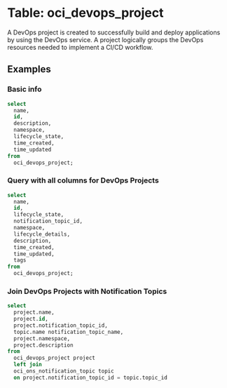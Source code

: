 # Table: oci_devops_project

A DevOps project is created to successfully build and deploy applications by using the DevOps service. A project logically groups the DevOps resources needed to implement a CI/CD workflow.

## Examples

### Basic info

```sql
select
  name,
  id,
  description,
  namespace,
  lifecycle_state,
  time_created,
  time_updated
from
  oci_devops_project;
```

### Query with all columns for DevOps Projects

```sql
select
  name,
  id,
  lifecycle_state,
  notification_topic_id,
  namespace,
  lifecycle_details,
  description,
  time_created,
  time_updated,
  tags
from
  oci_devops_project;
```

### Join DevOps Projects with Notification Topics

```sql
select
  project.name,
  project.id,
  project.notification_topic_id,
  topic.name notification_topic_name,
  project.namespace,
  project.description
from
  oci_devops_project project
  left join
  oci_ons_notification_topic topic
  on project.notification_topic_id = topic.topic_id
```